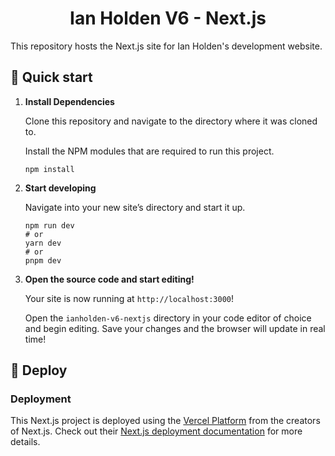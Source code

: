 <h1 align="center">
  Ian Holden V6 - Next.js
</h1>
<p>
  This repository hosts the Next.js site for Ian Holden's development website.
</p>

## 📖 Quick start

1. **Install Dependencies**

   Clone this repository and navigate to the directory where it was cloned to.

   Install the NPM modules that are required to run this project.

   ```shell
   npm install
   ```

2. **Start developing**

   Navigate into your new site’s directory and start it up.

   ```shell
   npm run dev
   # or
   yarn dev
   # or
   pnpm dev
   ```

3. **Open the source code and start editing!**

   Your site is now running at `http://localhost:3000`!

   Open the `ianholden-v6-nextjs` directory in your code editor of choice and begin editing. Save your changes and the browser will update in real time!

## 🚀 Deploy

### Deployment

This Next.js project is deployed using the [Vercel Platform](https://vercel.com/new?utm_medium=default-template&filter=next.js&utm_source=create-next-app&utm_campaign=create-next-app-readme) from the creators of Next.js. Check out their [Next.js deployment documentation](https://nextjs.org/docs/deployment) for more details.
